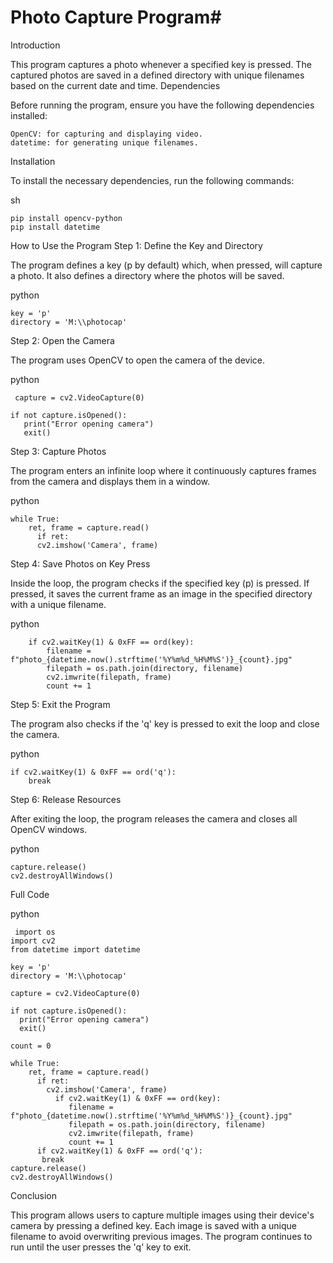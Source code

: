 # Photo Capture Program#

Introduction

This program captures a photo whenever a specified key is pressed. The captured photos are saved in a defined directory with unique filenames based on the current date and time.
Dependencies

Before running the program, ensure you have the following dependencies installed:

    OpenCV: for capturing and displaying video.
    datetime: for generating unique filenames.

Installation

To install the necessary dependencies, run the following commands:

sh

    pip install opencv-python
    pip install datetime

How to Use the Program
Step 1: Define the Key and Directory

The program defines a key (p by default) which, when pressed, will capture a photo. It also defines a directory where the photos will be saved.

python

    key = 'p'
    directory = 'M:\\photocap'

Step 2: Open the Camera

The program uses OpenCV to open the camera of the device.

python

     capture = cv2.VideoCapture(0)

    if not capture.isOpened():
       print("Error opening camera")
       exit()

Step 3: Capture Photos

The program enters an infinite loop where it continuously captures frames from the camera and displays them in a window.

python

    while True:    
        ret, frame = capture.read()
          if ret:
          cv2.imshow('Camera', frame)

Step 4: Save Photos on Key Press

Inside the loop, the program checks if the specified key (p) is pressed. If pressed, it saves the current frame as an image in the specified directory with a unique filename.

python

        if cv2.waitKey(1) & 0xFF == ord(key):
            filename = f"photo_{datetime.now().strftime('%Y%m%d_%H%M%S')}_{count}.jpg"
            filepath = os.path.join(directory, filename)
            cv2.imwrite(filepath, frame)
            count += 1

Step 5: Exit the Program

The program also checks if the 'q' key is pressed to exit the loop and close the camera.

python

    if cv2.waitKey(1) & 0xFF == ord('q'):
        break

Step 6: Release Resources

After exiting the loop, the program releases the camera and closes all OpenCV windows.

python

    capture.release()
    cv2.destroyAllWindows()

Full Code

python

     import os
    import cv2
    from datetime import datetime

    key = 'p'
    directory = 'M:\\photocap'  

    capture = cv2.VideoCapture(0)

    if not capture.isOpened():
      print("Error opening camera")
      exit()
    
    count = 0  

    while True:    
        ret, frame = capture.read()
          if ret:
            cv2.imshow('Camera', frame)
              if cv2.waitKey(1) & 0xFF == ord(key):
                 filename = f"photo_{datetime.now().strftime('%Y%m%d_%H%M%S')}_{count}.jpg"
                 filepath = os.path.join(directory, filename)
                 cv2.imwrite(filepath, frame)
                 count += 1
          if cv2.waitKey(1) & 0xFF == ord('q'):  
           break
    capture.release()
    cv2.destroyAllWindows()

Conclusion

This program allows users to capture multiple images using their device's camera by pressing a defined key. Each image is saved with a unique filename to avoid overwriting previous images. The program continues to run until the user presses the 'q' key to exit.
